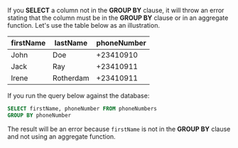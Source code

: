 If you **SELECT** a column not in the **GROUP BY** clause, it will throw an error stating that the column must be in the **GROUP BY** clause or in an aggregate function. Let's use the table below as an illustration.

| firstName | lastName  | phoneNumber |
| --------- | --------- | ----------- |
| John      | Doe       | +23410910   |
| Jack      | Ray       | +23410911   |
| Irene     | Rotherdam | +23410911   |

If you run the query below against the database:

```sql
SELECT firstName, phoneNumber FROM phoneNumbers
GROUP BY phoneNumber
```

The result will be an error because `firstName` is not in the **GROUP BY** clause and not using an aggregate function. 